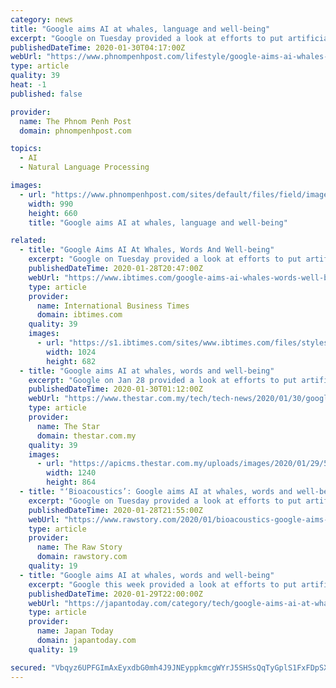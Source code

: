 ```yaml
---
category: news
title: "Google aims AI at whales, language and well-being"
excerpt: "Google on Tuesday provided a look at efforts to put artificial intelligence to use for good, from protecting whales to breaking language barriers ... managers,” Google said. Another AI team showed how Google translation software that already lets ..."
publishedDateTime: 2020-01-30T04:17:00Z
webUrl: "https://www.phnompenhpost.com/lifestyle/google-aims-ai-whales-language-and-well-being"
type: article
quality: 39
heat: -1
published: false

provider:
  name: The Phnom Penh Post
  domain: phnompenhpost.com

topics:
  - AI
  - Natural Language Processing

images:
  - url: "https://www.phnompenhpost.com/sites/default/files/field/image/google_engineers_are_also_exploring_using_ai_to_help_with_medical_diagnostics_such_as_detecting_signs_of_cancer_or_eye_disease_in_scans._afp.jpg"
    width: 990
    height: 660
    title: "Google aims AI at whales, language and well-being"

related:
  - title: "Google Aims AI At Whales, Words And Well-being"
    excerpt: "Google on Tuesday provided a look at efforts to put artificial intelligence to use for good, from protecting whales to breaking language barriers. The internet giant unveiled projects on AI work teams a week after Google chief executive Sundar Pichai urged a \"proportional approach\" to regulating the technology."
    publishedDateTime: 2020-01-28T20:47:00Z
    webUrl: "https://www.ibtimes.com/google-aims-ai-whales-words-well-being-2911505"
    type: article
    provider:
      name: International Business Times
      domain: ibtimes.com
    quality: 39
    images:
      - url: "https://s1.ibtimes.com/sites/www.ibtimes.com/files/styles/full/public/2020/01/28/google-said-it-was-developing-ways-to-use.jpg"
        width: 1024
        height: 682
  - title: "Google aims AI at whales, words and well-being"
    excerpt: "Google on Jan 28 provided a look at efforts to put artificial intelligence to use for good, from protecting whales to breaking language barriers ... managers,\" Google said. Another AI team showed how Google translation software that already lets ..."
    publishedDateTime: 2020-01-30T01:12:00Z
    webUrl: "https://www.thestar.com.my/tech/tech-news/2020/01/30/google-aims-ai-at-whales-words-and-well-being"
    type: article
    provider:
      name: The Star
      domain: thestar.com.my
    quality: 39
    images:
      - url: "https://apicms.thestar.com.my/uploads/images/2020/01/29/531769.jpg"
        width: 1240
        height: 864
  - title: "‘Bioacoustics’: Google aims AI at whales, words and well-being"
    excerpt: "Google on Tuesday provided a look at efforts to put artificial intelligence to use for good, from protecting whales to breaking language barriers. The internet giant unveiled ... sends alerts to Canadian harbor managers,” Google said. Another AI team showed how Google translation software that already lets smartphones serve as interpreters ..."
    publishedDateTime: 2020-01-28T21:55:00Z
    webUrl: "https://www.rawstory.com/2020/01/bioacoustics-google-aims-ai-at-whales-words-and-well-being/"
    type: article
    provider:
      name: The Raw Story
      domain: rawstory.com
    quality: 19
  - title: "Google aims AI at whales, words and well-being"
    excerpt: "Google this week provided a look at efforts to put artificial intelligence to use for good, from protecting whales to breaking language barriers. The internet giant unveiled ... and sends alerts to Canadian harbor managers,\" Google said. Another AI team showed how Google translation software that already lets smartphones serve as interpreters ..."
    publishedDateTime: 2020-01-29T22:00:00Z
    webUrl: "https://japantoday.com/category/tech/google-aims-ai-at-whales-words-and-well-being"
    type: article
    provider:
      name: Japan Today
      domain: japantoday.com
    quality: 19

secured: "Vbqyz6UPFGImAxEyxdbG0mh4J9JNEyppkmcgWYrJ5SHSsQqTyGplS1FxFDpSXd+3HrJoicEfmyQ2WH/IKR3di7zeEGiQAJRBtvjD2xkW9lLnsNJ+8w7eYJS6/sbBdL5A5Ty+IJX0Csq+YW78ikusSRYFKtA1f+I0Bou7grrVSktqealUq5BOmx0xJTmESb14ZsusQR/0OmGSrH9rok2QRyzIkmuohf5ba2pLpOiSsqbqM5zutVEPAzXeT00Je19ok2n3+iRCXkHxoC4RlB5dYy5C4yO7hwvuby5jAWLUHUqY71Wh+48enauIGUQxL2Eyr880KykTF478M0xOC/bT0XJOtGGQmRI9hC59WPnHlK0lmh4NbLPCpRq57LkavK5VXijbEZJIcONSbAXmd87yGGtT7+1xg8813l0wpE/YVcOAOl+jhJpyMSgzeVZnhrANOaGri+T4/7z4EzLhsHceNELqyXa48ZM+SvZiV449IaI=;nVtnrd58ElTl53Yn6Kbwsw=="
---
```


